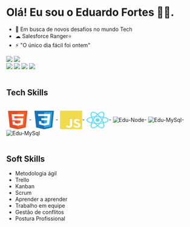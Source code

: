 
# Olá! Eu sou o Eduardo Fortes 👨‍💻.
- 🔎 Em busca de novos desafios no mundo Tech
- ☁ Salesforce Ranger⭐
- ⚡ "O único dia fácil foi ontem"

<div aling="center> 
  <a href="https://github.com/EduardoF0rtes">
  <img height="180em" src="https://github-readme-stats.vercel.app/api?username=EduardoF0rtes&show_icons=true&theme=dracula&include_all_commits=true&count_private=true"/>
  <img height="180em" src="https://github-readme-stats.vercel.app/api/top-langs/?username=EduardoF0rtes&layout=compact&langs_count=7&theme=dracula"/>
</div>

<div> 
 <a href = "mailto:eduardo.fortes1985@gmail.com"><img src="https://img.shields.io/badge/Gmail-D14836?style=for-the-badge&logo=gmail&logoColor=white" target="_blank"></a>
 <a href="https://www.linkedin.com/in/eduardo-fortes-a3a024a4/" target="_blank"><img src="https://img.shields.io/badge/LinkedIn-0077B5?style=for-the-badge&logo=linkedin&logoColor=white" ></a>
 <a href="https://trailblazer.me/id/eduardofortes" target="_blank"><img src="https://img.shields.io/badge/Salesforce-00A1E0?style=for-the-badge&logo=Salesforce&logoColor=white"></a> 
 <a href="https://discord.gg/92YZWhDx" target="_blank"><img src="https://img.shields.io/badge/Discord-7289DA?style=for-the-badge&logo=discord&logoColor=white"></a> 
 
</div><br>

## Tech Skills 
<div style="display: inline_block"><br>
  <img align="center" alt="Edu-HTML" height="50" width="60" src="https://raw.githubusercontent.com/devicons/devicon/master/icons/html5/html5-original.svg">-
  <img align="center" alt="Edu-CSS" height="50" width="60" src="https://raw.githubusercontent.com/devicons/devicon/master/icons/css3/css3-original.svg">-
  <img align="center" alt="Edu-Js" height="50" width="60" src="https://raw.githubusercontent.com/devicons/devicon/master/icons/javascript/javascript-plain.svg">-
  <img align="center" alt="Edu-React" height="50" width="60" src="https://raw.githubusercontent.com/devicons/devicon/master/icons/react/react-original.svg">-
  <img align="center" alt="Edu-Node" height="50" width="60" src="https://cdn.jsdelivr.net/gh/devicons/devicon/icons/nodejs/nodejs-original.svg">-
  <img align="center" alt="Edu-MySql" height="75" width="75" src="https://cdn.jsdelivr.net/gh/devicons/devicon/icons/mysql/mysql-original-wordmark.svg"/>-
  <img align="center" alt="Edu-MySql" height="70" width="75" src="https://cdn.jsdelivr.net/gh/devicons/devicon/icons/salesforce/salesforce-original.svg"/>
    
</div><br>
                                                                                                                                               
## Soft Skills
- Metodologia ágil
- Trello
- Kanban
- Scrum
- Aprender a aprender                                                                                                                                               
- Trabalho em equipe                                                                                                                                               
- Gestão de conflitos
- Postura Profissional                                                                                                                                               
                                                                                                                                               
